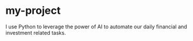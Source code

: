 # my-project

I use Python to leverage the power of AI to automate our daily financial and investment related tasks. 
